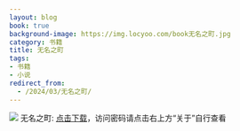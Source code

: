 ```yaml
---
layout: blog
book: true
background-image: https://img.locyoo.com/book无名之町.jpg
category: 书籍
title: 无名之町
tags:
- 书籍
- 小说
redirect_from:
  - /2024/03/无名之町/
---
```

![](https://img.locyoo.com/book无名之町.jpg)
无名之町: <a name = "ref1" href="https://url18.ctfile.com/f/50983618-1063935695-5edc05?p=3619">点击下载</a>，访问密码请点击右上方“关于”自行查看